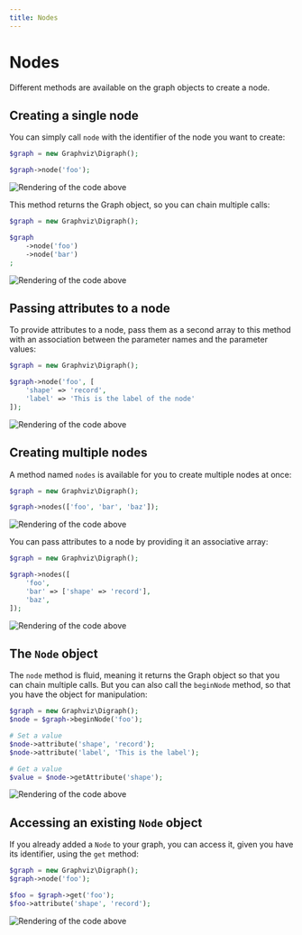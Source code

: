 ```yaml
---
title: Nodes
---
```


Nodes
=====

Different methods are available on the graph objects to create a node.

Creating a single node
----------------------

You can simply call ``node`` with the identifier of the node you want to create:

<!-- Graph -->
```php
$graph = new Graphviz\Digraph();

$graph->node('foo');
```
![Rendering of the code above](_gifs/nodes.0.png)

This method returns the Graph object, so you can chain multiple calls:

<!-- Graph -->
```php
$graph = new Graphviz\Digraph();

$graph
    ->node('foo')
    ->node('bar')
;
```
![Rendering of the code above](_gifs/nodes.1.png)

Passing attributes to a node
----------------------------

To provide attributes to a node, pass them as a second array to this method
with an association between the parameter names and the parameter values:

<!-- Graph -->
```php
$graph = new Graphviz\Digraph();

$graph->node('foo', [
    'shape' => 'record',
    'label' => 'This is the label of the node'
]);
```
![Rendering of the code above](_gifs/nodes.2.png)

Creating multiple nodes
-----------------------

A method named ``nodes`` is available for you to create multiple nodes at once:

<!-- Graph -->
```php
$graph = new Graphviz\Digraph();

$graph->nodes(['foo', 'bar', 'baz']);
```
![Rendering of the code above](_gifs/nodes.3.png)

You can pass attributes to a node by providing it an associative array:

<!-- Graph -->
```php
$graph = new Graphviz\Digraph();

$graph->nodes([
    'foo',
    'bar' => ['shape' => 'record'],
    'baz',
]);
```
![Rendering of the code above](_gifs/nodes.4.png)

The `Node` object
-----------------

The ``node`` method is fluid, meaning it returns the Graph object so that you
can chain multiple calls. But you can also call the ``beginNode`` method, so
that you have the object for manipulation:

<!-- Graph -->
```php
$graph = new Graphviz\Digraph();
$node = $graph->beginNode('foo');

# Set a value
$node->attribute('shape', 'record');
$node->attribute('label', 'This is the label');

# Get a value
$value = $node->getAttribute('shape');
```
![Rendering of the code above](_gifs/nodes.5.png)

Accessing an existing `Node` object
-----------------------------------

If you already added a `Node` to your graph, you can access it, given you have
its identifier, using the ``get`` method:

<!-- Graph -->
```php
$graph = new Graphviz\Digraph();
$graph->node('foo');

$foo = $graph->get('foo');
$foo->attribute('shape', 'record');
```
![Rendering of the code above](_gifs/nodes.6.png)
